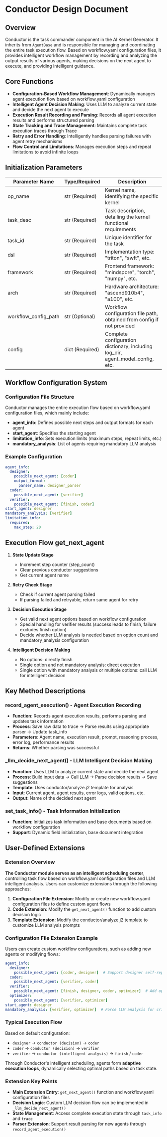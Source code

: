 # Conductor Design Document

## Overview
Conductor is the task commander component in the AI Kernel Generator. It inherits from `AgentBase` and is responsible for managing and coordinating the entire task execution flow. Based on workflow.yaml configuration files, it provides intelligent workflow management by recording and analyzing the output results of various agents, making decisions on the next agent to execute, and providing intelligent guidance.

## Core Functions
- **Configuration-Based Workflow Management**: Dynamically manages agent execution flow based on workflow.yaml configuration
- **Intelligent Agent Decision Making**: Uses LLM to analyze current state and decide the next agent to execute
- **Execution Result Recording and Parsing**: Records all agent execution results and performs structured parsing
- **State Tracking and Trace Management**: Maintains complete task execution traces through Trace
- **Retry and Error Handling**: Intelligently handles parsing failures with agent retry mechanisms
- **Flow Control and Limitations**: Manages execution steps and repeat limitations to avoid infinite loops

## Initialization Parameters
| Parameter Name | Type/Required | Description |
|---------|---------|---------|
| op_name | str (Required) | Kernel name, identifying the specific kernel |
| task_desc | str (Required) | Task description, detailing the kernel functional requirements |
| task_id | str (Required) | Unique identifier for the task |
| dsl | str (Required) | Implementation type: "triton", "swft", etc. |
| framework | str (Required) | Frontend framework: "mindspore", "torch", "numpy", etc. |
| arch | str (Required) | Hardware architecture: "ascend910b4", "a100", etc. |
| workflow_config_path | str (Optional) | Workflow configuration file path, obtained from config if not provided |
| config | dict (Required) | Complete configuration dictionary, including log_dir, agent_model_config, etc. |

## Workflow Configuration System

### Configuration File Structure
Conductor manages the entire execution flow based on workflow.yaml configuration files, which mainly include:

- **agent_info**: Defines possible next steps and output formats for each agent
- **start_agent**: Specifies the starting agent
- **limitation_info**: Sets execution limits (maximum steps, repeat limits, etc.)
- **mandatory_analysis**: List of agents requiring mandatory LLM analysis

### Example Configuration
```yaml
agent_info:
  designer:
    possible_next_agent: [coder]
    output_format:
      parser_name: designer_parser
  coder:
    possible_next_agent: [verifier]
  verifier:
    possible_next_agent: [finish, coder]
start_agent: designer
mandatory_analysis: [verifier]
limitation_info:
  required:
    max_step: 20
```

## Execution Flow get_next_agent

1. **State Update Stage**
   - Increment step counter (step_count)
   - Clear previous conductor suggestions
   - Get current agent name

2. **Retry Check Stage**
   - Check if current agent parsing failed
   - If parsing failed and retryable, return same agent for retry

3. **Decision Execution Stage**
   - Get valid next agent options based on workflow configuration
   - Special handling for verifier results (success leads to finish, failure excludes finish option)
   - Decide whether LLM analysis is needed based on option count and mandatory_analysis configuration

4. **Intelligent Decision Making**
   - No options: directly finish
   - Single option and not mandatory analysis: direct execution
   - Single option with mandatory analysis or multiple options: call LLM for intelligent decision

## Key Method Descriptions

### record_agent_execution() - Agent Execution Recording
- **Function**: Records agent execution results, performs parsing and updates task information
- **Process**: Save raw data to trace → Parse results using appropriate parser → Update task_info
- **Parameters**: Agent name, execution result, prompt, reasoning process, error log, performance results
- **Returns**: Whether parsing was successful

### _llm_decide_next_agent() - LLM Intelligent Decision Making
- **Function**: Uses LLM to analyze current state and decide the next agent
- **Process**: Build input data → Call LLM → Parse decision results → Save suggestions
- **Template**: Uses conductor/analyze.j2 template for analysis
- **Input**: Current agent, agent results, error logs, valid options, etc.
- **Output**: Name of the decided next agent

### set_task_info() - Task Information Initialization
- **Function**: Initializes task information and base documents based on workflow configuration
- **Support**: Dynamic field initialization, base document integration

## User-Defined Extensions

### Extension Overview
**The Conductor module serves as an intelligent scheduling center**, controlling task flow based on workflow.yaml configuration files and LLM intelligent analysis. Users can customize extensions through the following approaches:

1. **Configuration File Extension**: Modify or create new workflow.yaml configuration files to define custom agent flows
2. **Code Extension**: Modify the `get_next_agent()` function to add custom decision logic
3. **Template Extension**: Modify the conductor/analyze.j2 template to customize LLM analysis prompts

### Configuration File Extension Example
Users can create custom workflow configurations, such as adding new agents or modifying flows:

```yaml
agent_info:
  designer:
    possible_next_agent: [coder, designer]  # Support designer self-repair
  coder:
    possible_next_agent: [verifier, coder]
  verifier:
    possible_next_agent: [finish, designer, coder, optimizer]  # Add optimizer agent
  optimizer:
    possible_next_agent: [verifier, optimizer]
start_agent: designer
mandatory_analysis: [verifier, optimizer]  # Force LLM analysis for critical agents
```

### Typical Execution Flow
Based on default configuration:

- `designer` → `conductor (decision)` → `coder`
- `coder` → `conductor (decision)` → `verifier`  
- `verifier` → `conductor (intelligent analysis)` → `finish` / `coder`

Through Conductor's intelligent scheduling, agents form **adaptive execution loops**, dynamically selecting optimal paths based on task state.

### Extension Key Points
- **Main Extension Entry**: `get_next_agent()` function and workflow.yaml configuration files
- **Decision Logic**: Custom LLM decision flow can be implemented in `_llm_decide_next_agent()`
- **State Management**: Access complete execution state through `task_info` and `trace`
- **Parser Extension**: Support result parsing for new agents through `record_agent_execution()` 